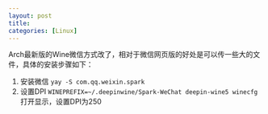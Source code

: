 ```yaml
---
layout: post
title:
categories: [Linux]
---
```


Arch最新版的Wine微信方式改了，相对于微信网页版的好处是可以传一些大的文件，具体的安装步骤如下：

1. 安装微信 ```yay -S com.qq.weixin.spark```
2. 设置DPI ```WINEPREFIX=~/.deepinwine/Spark-WeChat deepin-wine5 winecfg``` 打开显示，设置DPI为250


